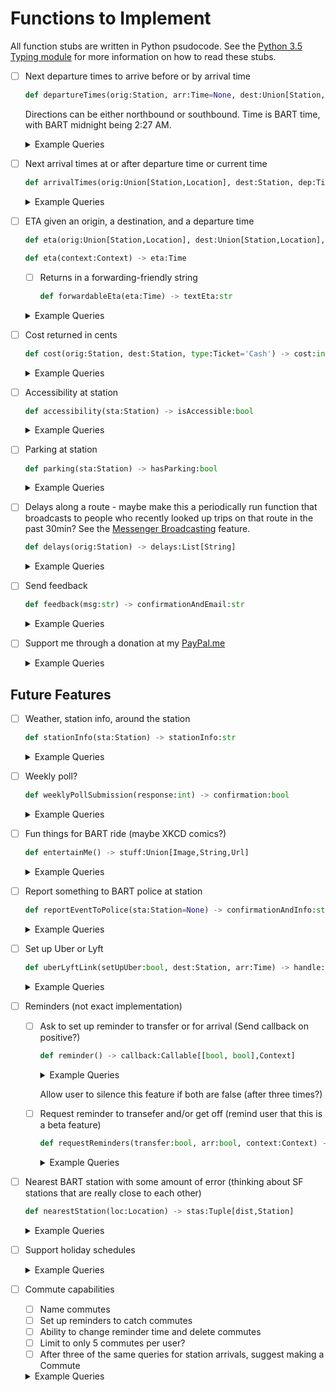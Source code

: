 Functions to Implement
======================

All function stubs are written in Python psudocode. See the [Python 3.5 Typing module](https://docs.python.org/3/library/typing.html) for more information on how to read these stubs.

- [ ] Next departure times to arrive before or by arrival time

  ```python
  def departureTimes(orig:Station, arr:Time=None, dest:Union[Station,Direction,Line,Location]=None) -> deps: List[Tuple[Time,Line]]
  ```

  Directions can be either northbound or southbound. Time is BART time, with BART midnight being 2:27 AM.

  <details><summary>Example Queries</summary><p>

  <!-- Implment this soon -->

  - q1
  - q2
  - q3
  - q4
  - q5
  - q6
  - q7
  - q8
  - q9
  - q10

  </p></details>

- [ ] Next arrival times at or after departure time or current time

  ```python
  def arrivalTimes(orig:Union[Station,Location], dest:Station, dep:Time=None) -> arrs:List[Tuple[Time,Line]]
  ```

  <details><summary>Example Queries</summary><p>

  <!-- Implment this soon -->

  - q1
  - q2
  - q3
  - q4
  - q5
  - q6
  - q7
  - q8
  - q9
  - q10

  </p></details>

- [ ] ETA given an origin, a destination, and a departure time

  ```python
  def eta(orig:Union[Station,Location], dest:Union[Station,Location], dep:Time) -> eta:Time
  ```

  ```python
  def eta(context:Context) -> eta:Time
  ```

  - [ ] Returns in a forwarding-friendly string
    ```python
    def forwardableEta(eta:Time) -> textEta:str
    ```

  <details><summary>Example Queries</summary><p>

  <!-- Implment this soon -->

  - q1
  - q2
  - q3
  - q4
  - q5
  - q6
  - q7
  - q8
  - q9
  - q10

  </p></details>

- [ ] Cost returned in cents

  ```python
  def cost(orig:Station, dest:Station, type:Ticket='Cash') -> cost:int
  ```

  <details><summary>Example Queries</summary><p>

  <!-- Implment this soon -->

  - q1
  - q2
  - q3
  - q4
  - q5
  - q6
  - q7
  - q8
  - q9
  - q10

  </p></details>

- [ ] Accessibility at station

  ```python
  def accessibility(sta:Station) -> isAccessible:bool
  ```

  <details><summary>Example Queries</summary><p>

  <!-- Implment this soon -->

  - q1
  - q2
  - q3
  - q4
  - q5
  - q6
  - q7
  - q8
  - q9
  - q10

  </p></details>

- [ ] Parking at station

  ```python
  def parking(sta:Station) -> hasParking:bool
  ```

  <details><summary>Example Queries</summary><p>

  <!-- Implment this soon -->

  - q1
  - q2
  - q3
  - q4
  - q5
  - q6
  - q7
  - q8
  - q9
  - q10

  </p></details>

- [ ] Delays along a route - maybe make this a periodically run function that broadcasts to people who recently looked up trips on that route in the past 30min? See the [Messenger Broadcasting](https://developers.facebook.com/docs/messenger-platform/send-messages/broadcast-messages/) feature.

  ```python
  def delays(orig:Station) -> delays:List[String]
  ```

  <details><summary>Example Queries</summary><p>

  <!-- Implment this soon -->

  - q1
  - q2
  - q3
  - q4
  - q5
  - q6
  - q7
  - q8
  - q9
  - q10

  </p></details>

- [ ] Send feedback

  ```python
  def feedback(msg:str) -> confirmationAndEmail:str
  ```

  <details><summary>Example Queries</summary><p>

  <!-- Implment this soon -->

  - q1
  - q2
  - q3
  - q4
  - q5
  - q6
  - q7
  - q8
  - q9
  - q10

  </p></details>

- [ ] Support me through a donation at my [PayPal.me](https://www.paypal.me/anwyho)

  <details><summary>Example Queries</summary><p>

  <!-- Implment this soon -->

  - q1
  - q2
  - q3
  - q4
  - q5
  - q6
  - q7
  - q8
  - q9
  - q10

  </p></details>

Future Features
---------------

- [ ] Weather, station info, around the station

  ```python
  def stationInfo(sta:Station) -> stationInfo:str
  ```

  <details><summary>Example Queries</summary><p>

  <!-- Implment this soon -->

  - q1
  - q2
  - q3
  - q4
  - q5
  - q6
  - q7
  - q8
  - q9
  - q10

  </p></details>

- [ ] Weekly poll?

  ```python
  def weeklyPollSubmission(response:int) -> confirmation:bool
  ```

  <details><summary>Example Queries</summary><p>

  <!-- Implment this soon -->

  - q1
  - q2
  - q3
  - q4
  - q5
  - q6
  - q7
  - q8
  - q9
  - q10

  </p></details>

- [ ] Fun things for BART ride (maybe XKCD comics?)

  ```python
  def entertainMe() -> stuff:Union[Image,String,Url]
  ```

  <details><summary>Example Queries</summary><p>

  <!-- Implment this soon -->

  - q1
  - q2
  - q3
  - q4
  - q5
  - q6
  - q7
  - q8
  - q9
  - q10

  </p></details>

- [ ] Report something to BART police at station

  ```python
  def reportEventToPolice(sta:Station=None) -> confirmationAndInfo:str
  ```

  <details><summary>Example Queries</summary><p>

  <!-- Implment this soon -->

  - q1
  - q2
  - q3
  - q4
  - q5
  - q6
  - q7
  - q8
  - q9
  - q10

  </p></details>

- [ ] Set up Uber or Lyft

  ```python
  def uberLyftLink(setUpUber:bool, dest:Station, arr:Time) -> handle:Url
  ```

  <details><summary>Example Queries</summary><p>

  <!-- Implment this soon -->

  - q1
  - q2
  - q3
  - q4
  - q5
  - q6
  - q7
  - q8
  - q9
  - q10

  </p></details>

- [ ] Reminders (not exact implementation)
  - [ ] Ask to set up reminder to transfer or for arrival (Send callback on positive?)

    ```python
    def reminder() -> callback:Callable[[bool, bool],Context]
    ```

    <details><summary>Example Queries</summary><p>

    <!-- Implment this soon -->

    - q1
    - q2
    - q3
    - q4
    - q5
    - q6
    - q7
    - q8
    - q9
    - q10

    </p></details>

    Allow user to silence this feature if both are false (after three times?)

  - [ ] Request reminder to transefer and/or get off (remind user that this is a beta feature)

    ```python
    def requestReminders(transfer:bool, arr:bool, context:Context) -> confirmSetup:bool
    ```

    <details><summary>Example Queries</summary><p>

    <!-- Implment this soon -->

    - q1
    - q2
    - q3
    - q4
    - q5
    - q6
    - q7
    - q8
    - q9
    - q10

    </p></details>

- [ ] Nearest BART station with some amount of error (thinking about SF stations that are really close to each other)

  ```python
  def nearestStation(loc:Location) -> stas:Tuple[dist,Station]
  ```

  <details><summary>Example Queries</summary><p>

  <!-- Implment this soon -->

  - q1
  - q2
  - q3
  - q4
  - q5
  - q6
  - q7
  - q8
  - q9
  - q10

  </p></details>

- [ ] Support holiday schedules

  <details><summary>Example Queries</summary><p>

  <!-- Implment this soon -->

  - q1
  - q2
  - q3
  - q4
  - q5
  - q6
  - q7
  - q8
  - q9
  - q10

  </p></details>

- [ ] Commute capabilities
  - [ ] Name commutes
  - [ ] Set up reminders to catch commutes
  - [ ] Ability to change reminder time and delete commutes
  - [ ] Limit to only 5 commutes per user?
  - [ ] After three of the same queries for station arrivals, suggest making a Commute

  <details><summary>Example Queries</summary><p>

  <!-- Implment this soon -->

  - q1
  - q2
  - q3
  - q4
  - q5
  - q6
  - q7
  - q8
  - q9
  - q10

  </p></details>